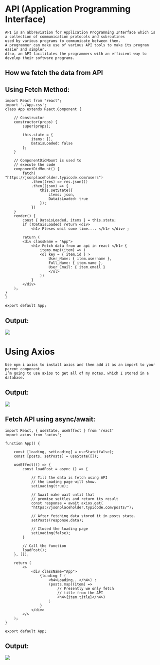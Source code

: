 # API (Application Programming Interface)

```
API is an abbreviation for Application Programming Interface which is a collection of communication protocols and subroutines 
used by various programs to communicate between them.
A programmer can make use of various API tools to make its program easier and simpler. 
Also, an API facilitates the programmers with an efficient way to develop their software programs.
```

## How we fetch the data from API 

## Using Fetch Method:

```
import React from "react";
import './App.css';
class App extends React.Component {

	// Constructor
	constructor(props) {
		super(props);

		this.state = {
			items: [],
			DataisLoaded: false
		};
	}

	// ComponentDidMount is used to
	// execute the code
	componentDidMount() {
		fetch(
"https://jsonplaceholder.typicode.com/users")
			.then((res) => res.json())
			.then((json) => {
				this.setState({
					items: json,
					DataisLoaded: true
				});
			})
	}
	render() {
		const { DataisLoaded, items } = this.state;
		if (!DataisLoaded) return <div>
			<h1> Pleses wait some time.... </h1> </div> ;

		return (
		<div className = "App">
			<h1> Fetch data from an api in react </h1> {
				items.map((item) => (
				<ol key = { item.id } >
					User_Name: { item.username },
					Full_Name: { item.name },
					User_Email: { item.email }
					</ol>
				))
			}
		</div>
	);
}
}

export default App;
```

## Output:

<img src="https://media.geeksforgeeks.org/wp-content/uploads/20210817165343/out.gif" />

# Using Axios
```
Use npm i axios to install axios and then add it as an import to your parent component. 
I’m going to use axios to get all of my notes, which I stored in a database.
```
## Output:

<img src="https://levelup.gitconnected.com/fetch-api-data-with-axios-and-display-it-in-a-react-app-with-hooks-3f9c8fa89e7b" />

## Fetch API using async/await:

```
import React, { useState, useEffect } from 'react'
import axios from 'axios';

function App() {

	const [loading, setLoading] = useState(false);
	const [posts, setPosts] = useState([]);

	useEffect(() => {
		const loadPost = async () => {

			// Till the data is fetch using API
			// the Loading page will show.
			setLoading(true);

			// Await make wait until that
			// promise settles and return its result
			const response = await axios.get(
			"https://jsonplaceholder.typicode.com/posts/");

			// After fetching data stored it in posts state.
			setPosts(response.data);

			// Closed the loading page
			setLoading(false);
		}

		// Call the function
		loadPost();
	}, []);

	return (
		<>
			<div className="App">
				{loading ? (
					<h4>Loading...</h4>) :
					(posts.map((item) =>
						// Presently we only fetch
						// title from the API
						<h4>{item.title}</h4>)
					)
				}
			</div>
		</>
	);
}

export default App;

```

## Output:

<img src="https://www.geeksforgeeks.org/how-to-fetch-data-from-apis-using-asynchronous-await-in-reactjs/" />











